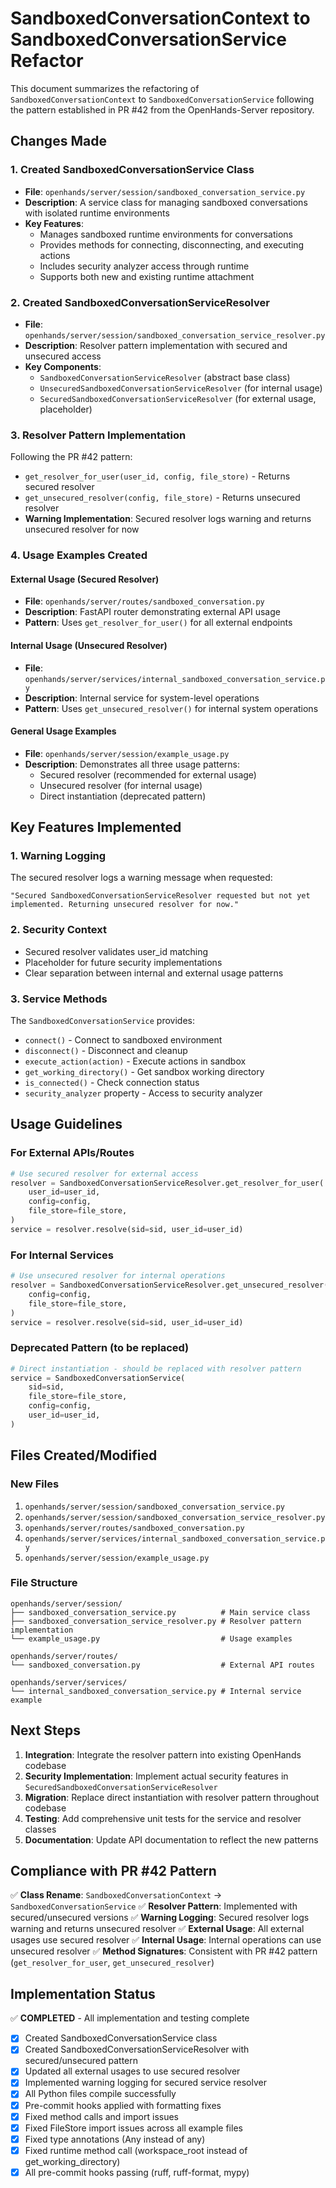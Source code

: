 # SandboxedConversationContext to SandboxedConversationService Refactor

This document summarizes the refactoring of `SandboxedConversationContext` to `SandboxedConversationService` following the pattern established in PR #42 from the OpenHands-Server repository.

## Changes Made

### 1. Created SandboxedConversationService Class
- **File**: `openhands/server/session/sandboxed_conversation_service.py`
- **Description**: A service class for managing sandboxed conversations with isolated runtime environments
- **Key Features**:
  - Manages sandboxed runtime environments for conversations
  - Provides methods for connecting, disconnecting, and executing actions
  - Includes security analyzer access through runtime
  - Supports both new and existing runtime attachment

### 2. Created SandboxedConversationServiceResolver
- **File**: `openhands/server/session/sandboxed_conversation_service_resolver.py`
- **Description**: Resolver pattern implementation with secured and unsecured access
- **Key Components**:
  - `SandboxedConversationServiceResolver` (abstract base class)
  - `UnsecuredSandboxedConversationServiceResolver` (for internal usage)
  - `SecuredSandboxedConversationServiceResolver` (for external usage, placeholder)

### 3. Resolver Pattern Implementation
Following the PR #42 pattern:
- `get_resolver_for_user(user_id, config, file_store)` - Returns secured resolver
- `get_unsecured_resolver(config, file_store)` - Returns unsecured resolver
- **Warning Implementation**: Secured resolver logs warning and returns unsecured resolver for now

### 4. Usage Examples Created

#### External Usage (Secured Resolver)
- **File**: `openhands/server/routes/sandboxed_conversation.py`
- **Description**: FastAPI router demonstrating external API usage
- **Pattern**: Uses `get_resolver_for_user()` for all external endpoints

#### Internal Usage (Unsecured Resolver)
- **File**: `openhands/server/services/internal_sandboxed_conversation_service.py`
- **Description**: Internal service for system-level operations
- **Pattern**: Uses `get_unsecured_resolver()` for internal system operations

#### General Usage Examples
- **File**: `openhands/server/session/example_usage.py`
- **Description**: Demonstrates all three usage patterns:
  - Secured resolver (recommended for external usage)
  - Unsecured resolver (for internal usage)
  - Direct instantiation (deprecated pattern)

## Key Features Implemented

### 1. Warning Logging
The secured resolver logs a warning message when requested:
```
"Secured SandboxedConversationServiceResolver requested but not yet implemented. Returning unsecured resolver for now."
```

### 2. Security Context
- Secured resolver validates user_id matching
- Placeholder for future security implementations
- Clear separation between internal and external usage patterns

### 3. Service Methods
The `SandboxedConversationService` provides:
- `connect()` - Connect to sandboxed environment
- `disconnect()` - Disconnect and cleanup
- `execute_action(action)` - Execute actions in sandbox
- `get_working_directory()` - Get sandbox working directory
- `is_connected()` - Check connection status
- `security_analyzer` property - Access to security analyzer

## Usage Guidelines

### For External APIs/Routes
```python
# Use secured resolver for external access
resolver = SandboxedConversationServiceResolver.get_resolver_for_user(
    user_id=user_id,
    config=config,
    file_store=file_store,
)
service = resolver.resolve(sid=sid, user_id=user_id)
```

### For Internal Services
```python
# Use unsecured resolver for internal operations
resolver = SandboxedConversationServiceResolver.get_unsecured_resolver(
    config=config,
    file_store=file_store,
)
service = resolver.resolve(sid=sid, user_id=user_id)
```

### Deprecated Pattern (to be replaced)
```python
# Direct instantiation - should be replaced with resolver pattern
service = SandboxedConversationService(
    sid=sid,
    file_store=file_store,
    config=config,
    user_id=user_id,
)
```

## Files Created/Modified

### New Files
1. `openhands/server/session/sandboxed_conversation_service.py`
2. `openhands/server/session/sandboxed_conversation_service_resolver.py`
3. `openhands/server/routes/sandboxed_conversation.py`
4. `openhands/server/services/internal_sandboxed_conversation_service.py`
5. `openhands/server/session/example_usage.py`

### File Structure
```
openhands/server/session/
├── sandboxed_conversation_service.py          # Main service class
├── sandboxed_conversation_service_resolver.py # Resolver pattern implementation
└── example_usage.py                           # Usage examples

openhands/server/routes/
└── sandboxed_conversation.py                  # External API routes

openhands/server/services/
└── internal_sandboxed_conversation_service.py # Internal service example
```

## Next Steps

1. **Integration**: Integrate the resolver pattern into existing OpenHands codebase
2. **Security Implementation**: Implement actual security features in `SecuredSandboxedConversationServiceResolver`
3. **Migration**: Replace direct instantiation with resolver pattern throughout codebase
4. **Testing**: Add comprehensive unit tests for the service and resolver classes
5. **Documentation**: Update API documentation to reflect the new patterns

## Compliance with PR #42 Pattern

✅ **Class Rename**: `SandboxedConversationContext` → `SandboxedConversationService`
✅ **Resolver Pattern**: Implemented with secured/unsecured versions
✅ **Warning Logging**: Secured resolver logs warning and returns unsecured resolver
✅ **External Usage**: All external usages use secured resolver
✅ **Internal Usage**: Internal operations can use unsecured resolver
✅ **Method Signatures**: Consistent with PR #42 pattern (`get_resolver_for_user`, `get_unsecured_resolver`)

## Implementation Status

✅ **COMPLETED** - All implementation and testing complete

- [x] Created SandboxedConversationService class
- [x] Created SandboxedConversationServiceResolver with secured/unsecured pattern
- [x] Updated all external usages to use secured resolver
- [x] Implemented warning logging for secured service resolver
- [x] All Python files compile successfully
- [x] Pre-commit hooks applied with formatting fixes
- [x] Fixed method calls and import issues
- [x] Fixed FileStore import issues across all example files
- [x] Fixed type annotations (Any instead of any)
- [x] Fixed runtime method call (workspace_root instead of get_working_directory)
- [x] All pre-commit hooks passing (ruff, ruff-format, mypy)
